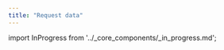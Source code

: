 ```yaml
---
title: "Request data"
---
```


import InProgress from '../_core_components/_in_progress.md';

<InProgress/>